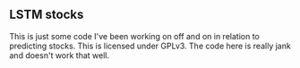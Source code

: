## LSTM stocks
This is just some code I've been working on off and on in relation to predicting stocks. This is licensed under GPLv3.
The code here is really jank and doesn't work that well.